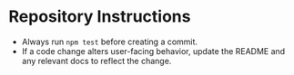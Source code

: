 # Repository Instructions

- Always run `npm test` before creating a commit.
- If a code change alters user-facing behavior, update the README and any relevant docs to reflect the change.
